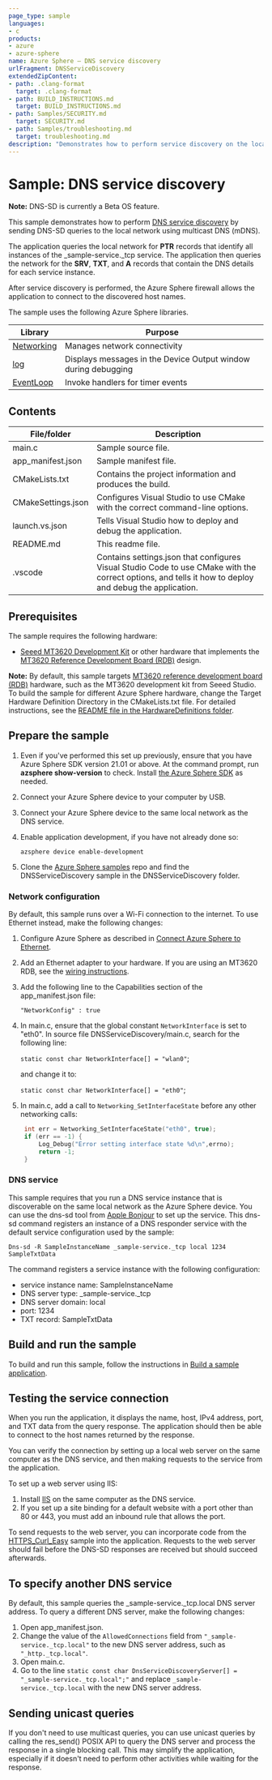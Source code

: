 ```yaml
---
page_type: sample
languages:
- c
products:
- azure
- azure-sphere
name: Azure Sphere – DNS service discovery
urlFragment: DNSServiceDiscovery
extendedZipContent:
- path: .clang-format
  target: .clang-format
- path: BUILD_INSTRUCTIONS.md
  target: BUILD_INSTRUCTIONS.md
- path: Samples/SECURITY.md
  target: SECURITY.md
- path: Samples/troubleshooting.md
  target: troubleshooting.md
description: "Demonstrates how to perform service discovery on the local network by using multicast DNS (mDNS)."
---
```


# Sample: DNS service discovery

**Note:** DNS-SD is currently a Beta OS feature.

This sample demonstrates how to perform [DNS service discovery](https://docs.microsoft.com/azure-sphere/app-development/service-discovery) by sending DNS-SD queries to the local network using multicast DNS (mDNS).

The application queries the local network for **PTR** records that identify all instances of the _sample-service._tcp service. The application then queries the network for the **SRV**, **TXT**, and **A** records that contain the DNS details for each service instance.

After service discovery is performed, the Azure Sphere firewall allows the application to connect to the discovered host names.

The sample uses the following Azure Sphere libraries.

| Library | Purpose |
|---------|---------|
| [Networking](https://docs.microsoft.com/azure-sphere/reference/applibs-reference/applibs-networking/networking-overview) | Manages network connectivity |
| [log](https://docs.microsoft.com/azure-sphere/reference/applibs-reference/applibs-log/log-overview) | Displays messages in the Device Output window during debugging |
| [EventLoop](https://docs.microsoft.com/azure-sphere/reference/applibs-reference/applibs-eventloop/eventloop-overview) | Invoke handlers for timer events |

## Contents
| File/folder | Description |
|-------------|-------------|
|   main.c    | Sample source file. |
| app_manifest.json |Sample manifest file. |
| CMakeLists.txt | Contains the project information and produces the build. |
| CMakeSettings.json| Configures Visual Studio to use CMake with the correct command-line options. |
|launch.vs.json |Tells Visual Studio how to deploy and debug the application.|
| README.md | This readme file. |
|.vscode |Contains settings.json that configures Visual Studio Code to use CMake with the correct options, and tells it how to deploy and debug the application. |

## Prerequisites

The sample requires the following hardware:

*  [Seeed MT3620 Development Kit](https://aka.ms/azurespheredevkits) or other hardware that implements the [MT3620 Reference Development Board (RDB)](https://docs.microsoft.com/azure-sphere/hardware/mt3620-reference-board-design) design.

**Note:** By default, this sample targets [MT3620 reference development board (RDB)](https://docs.microsoft.com/azure-sphere/hardware/mt3620-reference-board-design) hardware, such as the MT3620 development kit from Seeed Studio. To build the sample for different Azure Sphere hardware, change the Target Hardware Definition Directory in the CMakeLists.txt file. For detailed instructions, see the [README file in the HardwareDefinitions folder](../../../HardwareDefinitions/README.md).

## Prepare the sample

1. Even if you've performed this set up previously, ensure that you have Azure Sphere SDK version 21.01 or above. At the command prompt, run **azsphere show-version** to check. Install [the Azure Sphere SDK](https://docs.microsoft.com/azure-sphere/install/install-sdk) as needed.
1. Connect your Azure Sphere device to your computer by USB.
1. Connect your Azure Sphere device to the same local network as the DNS service.
1. Enable application development, if you have not already done so:

   `azsphere device enable-development`
1. Clone the [Azure Sphere samples](https://github.com/Azure/azure-sphere-samples/) repo and find the DNSServiceDiscovery sample in the DNSServiceDiscovery folder.

### Network configuration

By default, this sample runs over a Wi-Fi connection to the internet. To use Ethernet instead, make the following changes:

1. Configure Azure Sphere as described in [Connect Azure Sphere to Ethernet](https://docs.microsoft.com/azure-sphere/network/connect-ethernet).
1. Add an Ethernet adapter to your hardware. If you are using an MT3620 RDB, see the [wiring instructions](../../../HardwareDefinitions/mt3620_rdb/EthernetWiring.md).
1. Add the following line to the Capabilities section of the app_manifest.json file:

   `"NetworkConfig" : true`
1. In main.c, ensure that the global constant `NetworkInterface` is set to "eth0". In source file DNSServiceDiscovery/main.c, search for the following line:

     `static const char NetworkInterface[] = "wlan0"`;

   and change it to:

     `static const char NetworkInterface[] = "eth0"`;
1. In main.c, add a call to `Networking_SetInterfaceState` before any other networking calls:

   ```c
    int err = Networking_SetInterfaceState("eth0", true);
    if (err == -1) {
        Log_Debug("Error setting interface state %d\n",errno);
        return -1;
    }
   ```

### DNS service

This sample requires that you run a DNS service instance that is discoverable on the same local network as the Azure Sphere device. You can use the dns-sd tool from [Apple Bonjour](https://developer.apple.com/bonjour/) to set up the service. This dns-sd command registers an instance of a DNS responder service with the default service configuration used by the sample:

```
Dns-sd -R SampleInstanceName _sample-service._tcp local 1234 SampleTxtData
```

The command registers a service instance with the following configuration:

- service instance name: SampleInstanceName
- DNS server type: _sample-service._tcp
- DNS server domain: local
- port: 1234
- TXT record: SampleTxtData

## Build and run the sample

To build and run this sample, follow the instructions in [Build a sample application](../../BUILD_INSTRUCTIONS.md).

## Testing the service connection

When you run the application, it displays the name, host, IPv4 address, port, and TXT data from the query response. The application should then be able to connect to the host names returned by the response.

You can verify the connection by setting up a local web server on the same computer as the DNS service, and then making requests to the service from the application.

To set up a web server using IIS:

1. Install [IIS](https://www.iis.net/) on the same computer as the DNS service.
1. If you set up a site binding for a default website with a port other than 80 or 443, you must add an inbound rule that allows the port.

To send requests to the web server, you can incorporate code from the [HTTPS_Curl_Easy](https://github.com/Azure/azure-sphere-samples/tree/master/Samples/HTTPS/HTTPS_Curl_Easy) sample into the application. Requests to the web server should fail before the DNS-SD responses are received but should succeed afterwards.

## To specify another DNS service

By default, this sample queries the _sample-service._tcp.local DNS server address. To query a different DNS server, make the following changes:

1. Open app_manifest.json.
1. Change the value of the `AllowedConnections` field from `"_sample-service._tcp.local"` to the new DNS server address, such as `"_http._tcp.local"`.
1. Open main.c.
1. Go to the line `static const char DnsServiceDiscoveryServer[] = "_sample-service._tcp.local";"` and replace `_sample-service._tcp.local` with the new DNS server address.

## Sending unicast queries

If you don't need to use multicast queries, you can use unicast queries by calling the res_send() POSIX API to query the DNS server and process the response in a single blocking call. This may simplify the application, especially if it doesn't need to perform other activities while waiting for the response.
